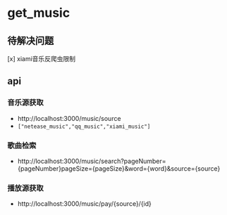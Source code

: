 # get_music


## 待解决问题

[x] xiami音乐反爬虫限制

## api

### 音乐源获取
- http://localhost:3000/music/source
 - `["netease_music","qq_music","xiami_music"]`
 
### 歌曲检索
- http://localhost:3000/music/search?pageNumber={pageNumber}pageSize={pageSize}&word={word}&source={source}

### 播放源获取
- http://localhost:3000/music/pay/{source}/{id}
